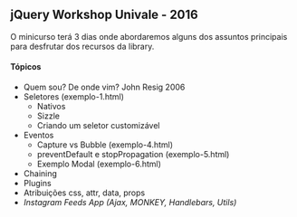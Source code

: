## jQuery Workshop Univale - 2016
O minicurso terá 3 dias onde abordaremos alguns dos assuntos principais para desfrutar dos recursos da library.

#### Tópicos
* Quem sou? De onde vim? John Resig 2006
* Seletores (exemplo-1.html)
	* Nativos
	* Sizzle
	* Criando um seletor customizável
* Eventos
	* Capture vs Bubble (exemplo-4.html)
	* preventDefault e stopPropagation (exemplo-5.html)
	* Exemplo Modal (exemplo-6.html)
* Chaining
* Plugins
* Atribuições css, attr, data, props
* *Instagram Feeds App (Ajax, MONKEY, Handlebars, Utils)*
